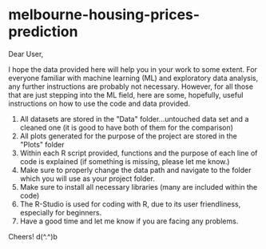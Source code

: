 # melbourne-housing-prices-prediction

Dear User,

I hope the data provided here will help you in your work to some extent.
For everyone familiar with machine learning (ML) and exploratory data analysis, any further 
instructions are probably not necessary. However, for all those that are just stepping into the ML field,
here are some, hopefully, useful instructions on how to use the code and data provided.

1) All datasets are stored in the "Data" folder...untouched data set and a cleaned one (it is good to have both of them for the comparison)
2) All plots generated for the purpose of the project are stored in the "Plots" folder
3) Within each R script provided, functions and the purpose of each line of code is explained (if something is missing, please let me know.)
4) Make sure to properly change the data path and navigate to the folder which you will use as your project folder.
5) Make sure to install all necessary libraries (many are included within the code)
6) The R-Studio is used for coding with R, due to its user friendliness, especially for beginners.
7) Have a good time and let me know if you are facing any problems.

Cheers! d(^.^)b
